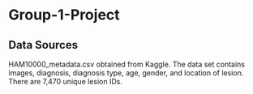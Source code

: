 # Group-1-Project

## Data Sources
HAM10000_metadata.csv obtained from Kaggle. The data set contains images, diagnosis, diagnosis type, age, gender, and location of lesion. There are 7,470 unique lesion IDs.
